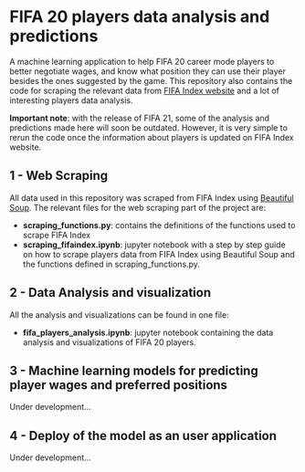 # FIFA 20 players data analysis and predictions

A machine learning application to help FIFA 20 career mode players to better negotiate wages, and know what position they can use their player besides the ones suggested by the game. This repository also contains the code for scraping the relevant data from [FIFA Index website](https://www.fifaindex.com/) and a lot of interesting players data analysis.

**Important note**: with the release of FIFA 21, some of the analysis and predictions made here will soon be outdated. However, it is very simple to rerun the code once the information about players is updated on FIFA Index website.

## 1 - Web Scraping

All data used in this repository was scraped from FIFA Index using [Beautiful Soup](https://www.crummy.com/software/BeautifulSoup/bs4/doc/). The relevant files for the web scraping part of the project are:

- **scraping_functions.py**: contains the definitions of the functions used to scrape FIFA Index
- **scraping_fifaindex.ipynb**: jupyter notebook with a step by step guide on how to scrape players data from FIFA Index using Beautiful Soup and the functions defined in scraping_functions.py.

## 2 - Data Analysis and visualization

All the analysis and visualizations can be found in one file:

- **fifa_players_analysis.ipynb**: jupyter notebook containing the data analysis and visualizations of FIFA 20 players.

## 3 - Machine learning models for predicting player wages and preferred positions

Under development...

## 4 - Deploy of the model as an user application

Under development...
